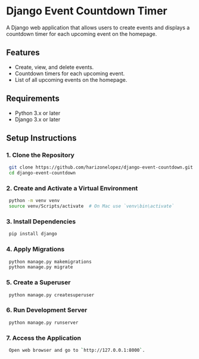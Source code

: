 # Django Event Countdown Timer

A Django web application that allows users to create events and displays a countdown timer for each upcoming event on the homepage.


## Features

- Create, view, and delete events.
- Countdown timers for each upcoming event.
- List of all upcoming events on the homepage.


## Requirements

- Python 3.x or later
- Django 3.x or later


## Setup Instructions

### 1. Clone the Repository

```sh
 git clone https://github.com/harizonelopez/django-event-countdown.git
 cd django-event-countdown
```

### 2. Create and Activate a Virtual Environment

```sh
 python -m venv venv
 source venv/Scripts/activate  # On Mac use `venv\bin\activate`
```

### 3. Install Dependencies

```sh
 pip install django
```

### 4. Apply Migrations

```sh
 python manage.py makemigrations
 python manage.py migrate
```

### 5. Create a Superuser

```sh
 python manage.py createsuperuser
```

### 6. Run Development Server

```sh
 python manage.py runserver
``` 

### 7. Access the Application

```sh
 Open web browser and go to `http://127.0.0.1:8000`.
``` 

